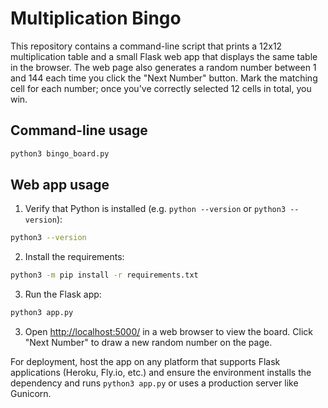 # Multiplication Bingo

This repository contains a command-line script that prints a 12x12 multiplication table and a small Flask web app that displays the same table in the browser. The web page also generates a random number between 1 and 144 each time you click the "Next Number" button. Mark the matching cell for each number; once you've correctly selected 12 cells in total, you win.

## Command-line usage

```bash
python3 bingo_board.py
```

## Web app usage

1. Verify that Python is installed (e.g. `python --version` or `python3 --version`):

```bash
python3 --version
```

2. Install the requirements:

```bash
python3 -m pip install -r requirements.txt
```

3. Run the Flask app:

```bash
python3 app.py
```

3. Open <http://localhost:5000/> in a web browser to view the board. Click "Next Number" to draw a new random number on the page.

For deployment, host the app on any platform that supports Flask applications (Heroku, Fly.io, etc.) and ensure the environment installs the dependency and runs `python3 app.py` or uses a production server like Gunicorn.
